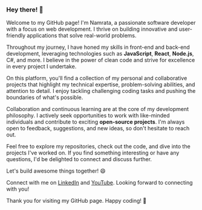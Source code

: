 ### Hey there! 👋

Welcome to my GitHub page! I'm Namrata, a passionate software developer with a focus on web development. I thrive on building innovative and user-friendly applications that solve real-world problems.

Throughout my journey, I have honed my skills in front-end and back-end development, leveraging technologies such as **JavaScript**, **React**, **Node.js**, C#, and more. I believe in the power of clean code and strive for excellence in every project I undertake.

On this platform, you'll find a collection of my personal and collaborative projects that highlight my technical expertise, problem-solving abilities, and attention to detail. I enjoy tackling challenging coding tasks and pushing the boundaries of what's possible.

Collaboration and continuous learning are at the core of my development philosophy. I actively seek opportunities to work with like-minded individuals and contribute to exciting **open-source projects**. I'm always open to feedback, suggestions, and new ideas, so don't hesitate to reach out.

Feel free to explore my repositories, check out the code, and dive into the projects I've worked on. If you find something interesting or have any questions, I'd be delighted to connect and discuss further.

Let's build awesome things together! 😄

Connect with me on [LinkedIn](https://www.linkedin.com/in/namratasanger/) and [YouTube](https://www.youtube.com/channel/UCGKceR68T4kBrSVpfjkRO7g). Looking forward to connecting with you!

Thank you for visiting my GitHub page. Happy coding! 🚀
